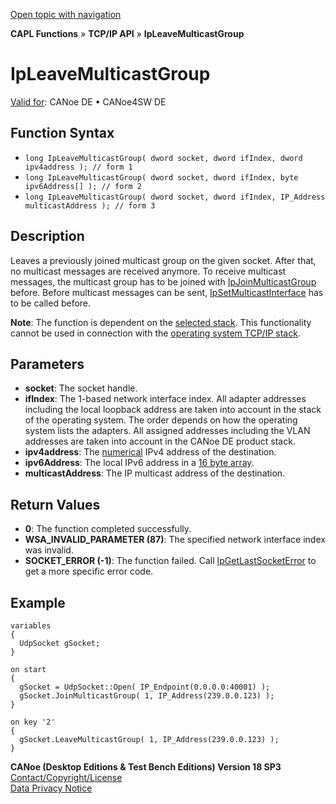 [Open topic with navigation](../../../../../CANoeDEFamily.htm#Topics/CAPLFunctions/TCPIPAPI/Functions/CAPLfunctionIPLeaveMulticastGroup.md)

**CAPL Functions** » **TCP/IP API** » **IpLeaveMulticastGroup**

# IpLeaveMulticastGroup

[Valid for](../../../Shared/FeatureAvailability.md): CANoe DE • CANoe4SW DE

## Function Syntax

- `long IpLeaveMulticastGroup( dword socket, dword ifIndex, dword ipv4address ); // form 1`
- `long IpLeaveMulticastGroup( dword socket, dword ifIndex, byte ipv6Address[] ); // form 2`
- `long IpLeaveMulticastGroup( dword socket, dword ifIndex, IP_Address multicastAddress ); // form 3`

## Description

Leaves a previously joined multicast group on the given socket. After that, no multicast messages are received anymore. To receive multicast messages, the multicast group has to be joined with [IpJoinMulticastGroup](CAPLfunctionIPJoinMulticastGroup.md) before. Before multicast messages can be sent, [IpSetMulticastInterface](CAPLfunctionIPSetMulticastInterface.md) has to be called before.

**Note**: The function is dependent on the [selected stack](../../../CANoeCANalyzer/Ethernet/TCPIPNetworkSettings/PageStackSelection.md). This functionality cannot be used in connection with the [operating system TCP/IP stack](../../../CANoeCANalyzer/Ethernet/TCPIPNetworkSettings/PageStackSelection.md).

## Parameters

- **socket**: The socket handle.
- **ifIndex**: The 1-based network interface index. All adapter addresses including the local loopback address are taken into account in the stack of the operating system. The order depends on how the operating system lists the adapters. All assigned addresses including the VLAN addresses are taken into account in the CANoe DE product stack.
- **ipv4address**: The [numerical](../../../Shared/CAPL/TCPIPAPI/IPAddressByteOrdering.md) IPv4 address of the destination.
- **ipv6Address**: The local IPv6 address in a [16 byte array](../../../Shared/CAPL/TCPIPAPI/IPAddressByteOrdering.md).
- **multicastAddress**: The IP multicast address of the destination.

## Return Values

- **0**: The function completed successfully.
- **WSA_INVALID_PARAMETER (87)**: The specified network interface index was invalid.
- **SOCKET_ERROR (-1)**: The function failed. Call [IpGetLastSocketError](CAPLfunctionIPGetLastSocketError.md) to get a more specific error code.

## Example

```plaintext
variables
{
  UdpSocket gSocket;
}

on start
{
  gSocket = UdpSocket::Open( IP_Endpoint(0.0.0.0:40001) );
  gSocket.JoinMulticastGroup( 1, IP_Address(239.0.0.123) );
}

on key '2'
{
  gSocket.LeaveMulticastGroup( 1, IP_Address(239.0.0.123) );
}
```

**CANoe (Desktop Editions & Test Bench Editions) Version 18 SP3**  
[Contact/Copyright/License](../../../Shared/ContactCopyrightLicense.md)  
[Data Privacy Notice](https://www.vector.com/int/en/company/get-info/privacy-policy/)
